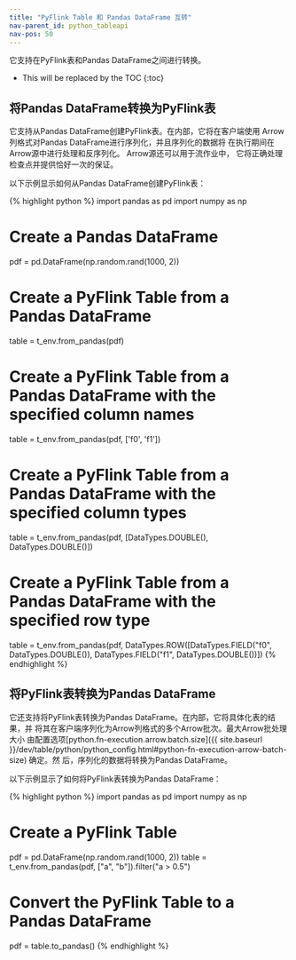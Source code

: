 ```yaml
---
title: "PyFlink Table 和 Pandas DataFrame 互转"
nav-parent_id: python_tableapi
nav-pos: 50
---
```

<!--
Licensed to the Apache Software Foundation (ASF) under one
or more contributor license agreements.  See the NOTICE file
distributed with this work for additional information
regarding copyright ownership.  The ASF licenses this file
to you under the Apache License, Version 2.0 (the
"License"); you may not use this file except in compliance
with the License.  You may obtain a copy of the License at

  http://www.apache.org/licenses/LICENSE-2.0

Unless required by applicable law or agreed to in writing,
software distributed under the License is distributed on an
"AS IS" BASIS, WITHOUT WARRANTIES OR CONDITIONS OF ANY
KIND, either express or implied.  See the License for the
specific language governing permissions and limitations
under the License.
-->

它支持在PyFlink表和Pandas DataFrame之间进行转换。 

* This will be replaced by the TOC
{:toc}

## 将Pandas DataFrame转换为PyFlink表

它支持从Pandas DataFrame创建PyFlink表。在内部，它将在客户端使用
Arrow列格式对Pandas DataFrame进行序列化，并且序列化的数据将
在执行期间在Arrow源中进行处理和反序列化。 Arrow源还可以用于流作业中，
它将正确处理检查点并提供恰好一次的保证。 

以下示例显示如何从Pandas DataFrame创建PyFlink表： 

{% highlight python %}
import pandas as pd
import numpy as np

# Create a Pandas DataFrame
pdf = pd.DataFrame(np.random.rand(1000, 2))

# Create a PyFlink Table from a Pandas DataFrame
table = t_env.from_pandas(pdf)

# Create a PyFlink Table from a Pandas DataFrame with the specified column names
table = t_env.from_pandas(pdf, ['f0', 'f1'])

# Create a PyFlink Table from a Pandas DataFrame with the specified column types
table = t_env.from_pandas(pdf, [DataTypes.DOUBLE(), DataTypes.DOUBLE()])

# Create a PyFlink Table from a Pandas DataFrame with the specified row type
table = t_env.from_pandas(pdf,
                          DataTypes.ROW([DataTypes.FIELD("f0", DataTypes.DOUBLE()),
                                         DataTypes.FIELD("f1", DataTypes.DOUBLE())])
{% endhighlight %}

## 将PyFlink表转换为Pandas DataFrame 

它还支持将PyFlink表转换为Pandas DataFrame。在内部，它将具体化表的结果，并
将其在客户端序列化为Arrow列格式的多个Arrow批次。最大Arrow批处理大小
由配置选项[python.fn-execution.arrow.batch.size]({{ site.baseurl }}/dev/table/python/python_config.html#python-fn-execution-arrow-batch-size) 确定。然
后，序列化的数据将转换为Pandas DataFrame。 

以下示例显示了如何将PyFlink表转换为Pandas DataFrame： 

{% highlight python %}
import pandas as pd
import numpy as np

# Create a PyFlink Table
pdf = pd.DataFrame(np.random.rand(1000, 2))
table = t_env.from_pandas(pdf, ["a", "b"]).filter("a > 0.5")

# Convert the PyFlink Table to a Pandas DataFrame
pdf = table.to_pandas()
{% endhighlight %}

